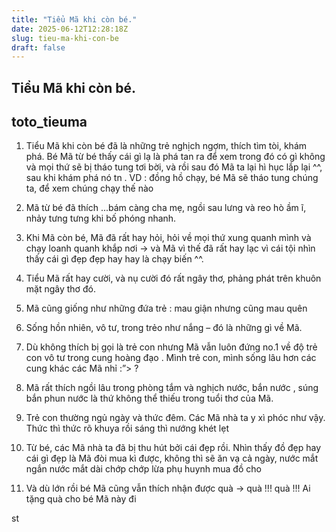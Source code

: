 ```yaml
---
title: "Tiểu Mã khi còn bé."
date: 2025-06-12T12:28:18Z
slug: tieu-ma-khi-con-be
draft: false
---
```


## Tiểu Mã khi còn bé.

## toto_tieuma

1. Tiểu Mã khi còn bé đã là những trẻ nghịch ngợm, thích tìm tòi, khám phá. Bé Mã từ bé thấy cái gì lạ là phá tan ra để xem trong đó có gì không và mọi thứ sẽ bị tháo tung tơi bời, và rồi sau đó Mã ta lại hì hục lắp lại ^^, sau khi khám phá nó tn . VD : đồng hồ chạy, bé Mã sẽ tháo tung chúng ta, để xem chúng chạy thế nào

2. Mã từ bé đã thích ...bám càng cha mẹ, ngồi sau lưng và reo hò ầm ĩ, nhảy tưng tưng khi bố phóng nhanh.

3. Khi Mã còn bé, Mã đã rất hay hỏi, hỏi về mọi thứ xung quanh mình và chạy loanh quanh khắp nơi -> và Mã vì thế đã rất hay lạc vì cái tội nhìn thấy cái gì đẹp đẹp hay hay là chạy biến ^^.

4. Tiểu Mã rất hay cười, và nụ cười đó rất ngây thơ, phảng phát trên khuôn mặt ngây thơ đó.

5. Mã cũng giống như những đứa trẻ : mau giận nhưng cũng mau quên

6. Sống hồn nhiên, vô tư, trong trẻo như nắng – đó là những gì về Mã.

7. Dù không thích bị gọi là trẻ con nhưng Mã vẫn luôn đứng no.1 về độ trẻ con vô tư trong cung hoàng đạo . Mình trẻ con, mình sống lâu hơn các cung khác các Mã nhỉ :”> ?

8. Mã rất thích ngồi lâu trong phòng tắm và nghịch nước, bắn nước , súng bắn phun nước là thứ không thể thiếu trong tuổi thơ của Mã.

9. Trẻ con thường ngủ ngày và thức đêm. Các Mã nhà ta y xì phóc như vậy. Thức thì thức rõ khuya rồi sáng thì nướng khét lẹt

10. Từ bé, các Mã nhà ta đã bị thu hút bởi cái đẹp rồi. Nhìn thấy đồ đẹp hay cái gì đẹp là Mã đòi mua kì được, không thì sẽ ăn vạ cả ngày, nước mắt ngắn nước mắt dài chớp chớp lừa phụ huynh mua đồ cho

11. Và dù lớn rồi bé Mã cũng vẫn thích nhận được quà -> quà !!! quà !!! Ai tặng quà cho bé Mã này đi 

st